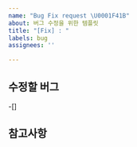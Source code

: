 ```yaml
---
name: "Bug Fix request \U0001F41B"
about: 버그 수정을 위한 템플릿
title: "[Fix] : "
labels: bug
assignees: ''

---
```


## 수정할 버그
-[]

## 참고사항
